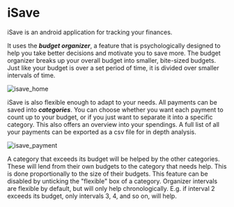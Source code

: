# iSave
iSave is an android application for tracking your finances.

It uses the _**budget organizer**_, a feature that is psychologically designed to help you take better decisions and motivate you to save more. The budget organizer breaks up your overall budget into smaller, bite-sized budgets. Just like your budget is over a set period of time, it is divided over smaller intervals of time.

![isave_home](https://user-images.githubusercontent.com/44575542/169151493-14eff6e8-d75c-4e8c-b7fc-6bc4edf15687.png)

iSave is also flexible enough to adapt to your needs. All payments can be saved into _**categories**_. You can choose whether you want each payment to count up to your budget, or if you just want to separate it into a specific category. This also offers an overview into your spendings. A full list of all your payments can be exported as a csv file for in depth analysis.

![isave_payment](https://user-images.githubusercontent.com/44575542/169151507-ff72698d-b506-4aa4-ae61-5965590e9ff0.png)

A category that exceeds its budget will be helped by the other categories. These will lend from their own budgets to the category that needs help. This is done proportionally to the size of their budgets. This feature can be disabled by unticking the "flexible" box of a category. Organizer intervals are flexible by default, but will only help chronologically. E.g. if interval 2 exceeds its budget, only intervals 3, 4, and so on, will help. 
